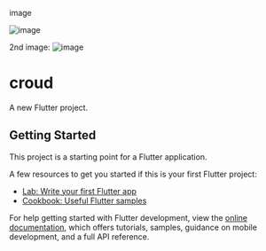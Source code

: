 image 

![image](https://user-images.githubusercontent.com/114304729/221776010-fe66f4b8-7afc-4420-81e1-1d15eb19d557.png)

2nd image:
![image](https://user-images.githubusercontent.com/114304729/221776156-7fc0b400-0580-4040-87bb-046bfac676fd.png)




# croud

A new Flutter project.

## Getting Started

This project is a starting point for a Flutter application.

A few resources to get you started if this is your first Flutter project:

- [Lab: Write your first Flutter app](https://docs.flutter.dev/get-started/codelab)
- [Cookbook: Useful Flutter samples](https://docs.flutter.dev/cookbook)

For help getting started with Flutter development, view the
[online documentation](https://docs.flutter.dev/), which offers tutorials,
samples, guidance on mobile development, and a full API reference.
